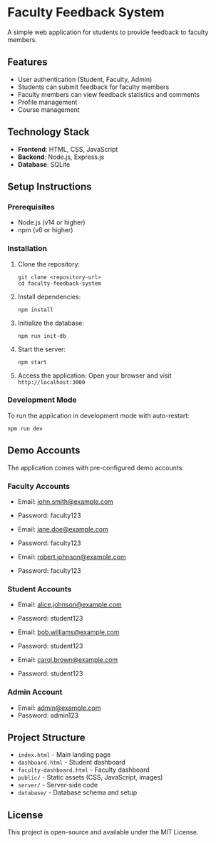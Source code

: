 # Faculty Feedback System

A simple web application for students to provide feedback to faculty members.

## Features

- User authentication (Student, Faculty, Admin)
- Students can submit feedback for faculty members
- Faculty members can view feedback statistics and comments
- Profile management
- Course management

## Technology Stack

- **Frontend**: HTML, CSS, JavaScript
- **Backend**: Node.js, Express.js
- **Database**: SQLite

## Setup Instructions

### Prerequisites

- Node.js (v14 or higher)
- npm (v6 or higher)

### Installation

1. Clone the repository:
   ```
   git clone <repository-url>
   cd faculty-feedback-system
   ```

2. Install dependencies:
   ```
   npm install
   ```

3. Initialize the database:
   ```
   npm run init-db
   ```

4. Start the server:
   ```
   npm start
   ```

5. Access the application:
   Open your browser and visit `http://localhost:3000`

### Development Mode

To run the application in development mode with auto-restart:
```
npm run dev
```

## Demo Accounts

The application comes with pre-configured demo accounts:

### Faculty Accounts
- Email: john.smith@example.com
- Password: faculty123

- Email: jane.doe@example.com
- Password: faculty123

- Email: robert.johnson@example.com
- Password: faculty123

### Student Accounts
- Email: alice.johnson@example.com
- Password: student123

- Email: bob.williams@example.com
- Password: student123

- Email: carol.brown@example.com
- Password: student123

### Admin Account
- Email: admin@example.com
- Password: admin123

## Project Structure

- `index.html` - Main landing page
- `dashboard.html` - Student dashboard
- `faculty-dashboard.html` - Faculty dashboard
- `public/` - Static assets (CSS, JavaScript, images)
- `server/` - Server-side code
- `database/` - Database schema and setup

## License

This project is open-source and available under the MIT License. 